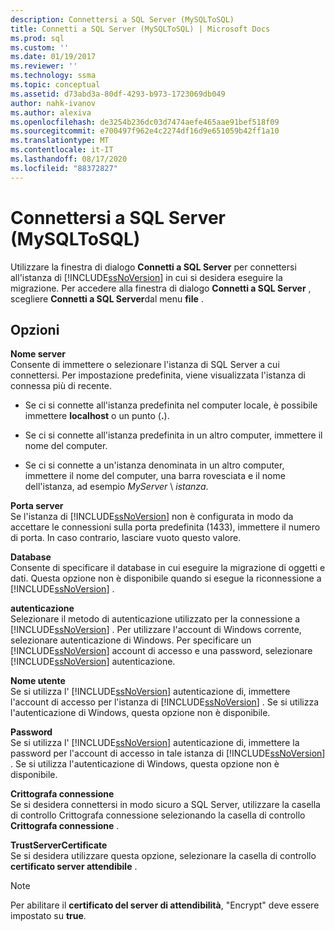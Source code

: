 ```yaml
---
description: Connettersi a SQL Server (MySQLToSQL)
title: Connetti a SQL Server (MySQLToSQL) | Microsoft Docs
ms.prod: sql
ms.custom: ''
ms.date: 01/19/2017
ms.reviewer: ''
ms.technology: ssma
ms.topic: conceptual
ms.assetid: d73abd3a-80df-4293-b973-1723069db049
author: nahk-ivanov
ms.author: alexiva
ms.openlocfilehash: de3254b236dc03d7474aefe465aae91bef518f09
ms.sourcegitcommit: e700497f962e4c2274df16d9e651059b42ff1a10
ms.translationtype: MT
ms.contentlocale: it-IT
ms.lasthandoff: 08/17/2020
ms.locfileid: "88372827"
---
```

# <a name="connect-to-sql-server-mysqltosql"></a>Connettersi a SQL Server (MySQLToSQL)
Utilizzare la finestra di dialogo **Connetti a SQL Server** per connettersi all'istanza di [!INCLUDE[ssNoVersion](../../includes/ssnoversion-md.md)] in cui si desidera eseguire la migrazione. Per accedere alla finestra di dialogo **Connetti a SQL Server** , scegliere **Connetti a SQL Server**dal menu **file** .  
  
## <a name="options"></a>Opzioni  
**Nome server**  
Consente di immettere o selezionare l'istanza di SQL Server a cui connettersi. Per impostazione predefinita, viene visualizzata l'istanza di connessa più di recente.  
  
-   Se ci si connette all'istanza predefinita nel computer locale, è possibile immettere **localhost** o un punto (**.**).  
  
-   Se ci si connette all'istanza predefinita in un altro computer, immettere il nome del computer.  
  
-   Se ci si connette a un'istanza denominata in un altro computer, immettere il nome del computer, una barra rovesciata e il nome dell'istanza, ad esempio *MyServer* \\ *istanza*.  
  
**Porta server**  
Se l'istanza di [!INCLUDE[ssNoVersion](../../includes/ssnoversion-md.md)] non è configurata in modo da accettare le connessioni sulla porta predefinita (1433), immettere il numero di porta. In caso contrario, lasciare vuoto questo valore.  
  
**Database**  
Consente di specificare il database in cui eseguire la migrazione di oggetti e dati. Questa opzione non è disponibile quando si esegue la riconnessione a [!INCLUDE[ssNoVersion](../../includes/ssnoversion-md.md)] .  
  
**autenticazione**  
Selezionare il metodo di autenticazione utilizzato per la connessione a [!INCLUDE[ssNoVersion](../../includes/ssnoversion-md.md)] . Per utilizzare l'account di Windows corrente, selezionare autenticazione di Windows. Per specificare un [!INCLUDE[ssNoVersion](../../includes/ssnoversion-md.md)] account di accesso e una password, selezionare [!INCLUDE[ssNoVersion](../../includes/ssnoversion-md.md)] autenticazione.  
  
**Nome utente**  
Se si utilizza l' [!INCLUDE[ssNoVersion](../../includes/ssnoversion-md.md)] autenticazione di, immettere l'account di accesso per l'istanza di [!INCLUDE[ssNoVersion](../../includes/ssnoversion-md.md)] . Se si utilizza l'autenticazione di Windows, questa opzione non è disponibile.  
  
**Password**  
Se si utilizza l' [!INCLUDE[ssNoVersion](../../includes/ssnoversion-md.md)] autenticazione di, immettere la password per l'account di accesso in tale istanza di [!INCLUDE[ssNoVersion](../../includes/ssnoversion-md.md)] . Se si utilizza l'autenticazione di Windows, questa opzione non è disponibile.  
  
**Crittografa connessione**  
Se si desidera connettersi in modo sicuro a SQL Server, utilizzare la casella di controllo Crittografa connessione selezionando la casella di controllo **Crittografa connessione** .  
  
**TrustServerCertificate**  
Se si desidera utilizzare questa opzione, selezionare la casella di controllo **certificato server attendibile** .  
  
> [!NOTE]  
> Per abilitare il **certificato del server di attendibilità**, "Encrypt" deve essere impostato su **true**.  
  

